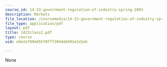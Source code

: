 ```yaml
---
course_id: 14-23-government-regulation-of-industry-spring-2003
description: Markets
file_location: /coursemedia/14-23-government-regulation-of-industry-spring-2003/e9e2ef89e65570ff7204ddd491e1d1eb_1423class2.pdf
file_type: application/pdf
layout: pdf
title: 1423class2.pdf
type: course
uid: e9e2ef89e65570ff7204ddd491e1d1eb

---
```

None